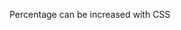 Percentage can be increased with CSS
<style>
#openness #progressbar .progress {width: <?php echo() ; ?>}
</style>
